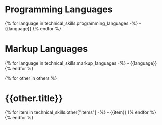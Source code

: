 # Programming Languages
{% for language in technical_skills.programming_languages -%}
	- {{language}}
{% endfor %}

# Markup Languages
{% for language in technical_skills.markup_languages -%}
	- {{language}}
{% endfor %}

{% for other in others %}
# {{other.title}}
{% for item in technical_skills.other["items"] -%}
	- {{item}}
{% endfor %}
{% endfor %}
